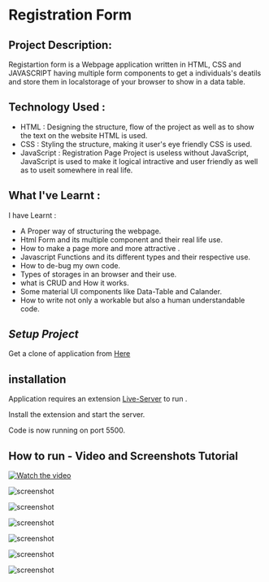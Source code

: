 # Registration Form

## Project Description:

Registartion form is a Webpage application written in HTML, CSS and JAVASCRIPT having multiple form components to get a individuals's deatils and store them in localstorage of your browser to show in a data table.


## Technology Used :

- HTML : Designing the structure, flow of the project as well as to show the text on the website HTML is used.
- CSS : Styling the structure, making it user's eye friendly CSS is used.
- JavaScript : Registration Page Project is useless without JavaScript, JavaScript is used to make it logical intractive and user friendly as well as to useit somewhere in real life.

## What I've Learnt :

I have Learnt :

- A Proper way of structuring the webpage.
- Html Form and its multiple component and their real life use.
- How to make a page more and more attractive .
- Javascript Functions and its different types and their respective use.
- How to de-bug my own code.
- Types of storages in an browser and their use.
- what is CRUD and How it works.
- Some material UI components like Data-Table and Calander.
- How to write not only a workable but also a human understandable code.


## _Setup Project_

Get a clone of application from [Here](https://github.com/yogesh-haryana/registration-form-with-crud.git)

## installation 

Application requires an extension [Live-Server](https://marketplace.visualstudio.com/items?itemName=ritwickdey.LiveServer) to run .

Install the extension and start the server.

Code is now running on port 5500.

## How to run - Video and Screenshots Tutorial

[![Watch the video](https://drive.google.com/uc?export=view&id=1J8j8lhuCBRRAUXm9SqwKh5l9p2EjkqEE)](https://drive.google.com/uc?export=view&id=10ZfbsWc6o-sOwZNYM70BDE19isWaHYPT)


![screenshot](https://drive.google.com/uc?export=view&id=1J8j8lhuCBRRAUXm9SqwKh5l9p2EjkqEE)

![screenshot](https://drive.google.com/uc?export=view&id=1J8j8lhuCBRRAUXm9SqwKh5l9p2EjkqEE)

![screenshot](https://drive.google.com/uc?export=view&id=1codVfJN-RH1Vd6hvqOXzxrF78O3VEQDG)

![screenshot](https://drive.google.com/uc?export=view&id=1bFucS-Re1rhW6U_482w5QrDovxe22Faq)

![screenshot](https://drive.google.com/uc?export=view&id=1zrMI2or5UYcUGBNpJRzN9nA4iJOAcUdZ)

![screenshot](https://drive.google.com/uc?export=view&id=1Jgh0N7WZ4c-pt58Om0kJ8yig7zrJ4zfU)

